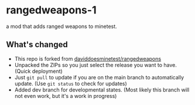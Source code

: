 # rangedweapons-1
a mod that adds ranged weapons to minetest.

## What's changed

* This repo is forked from [daviddoesminetest/rangedweapons](https://github.com/daviddoesminetest/rangedweapons)
* Unpacked the ZIPs so you just select the release you want to have. (Quick deployment)
* Just `git pull` to update if you are on the main branch to automatically update. (Use `git status` to check for updates)
* Added dev branch for developmental states. (Most likely this branch will not even work, but it's a work in progress)
